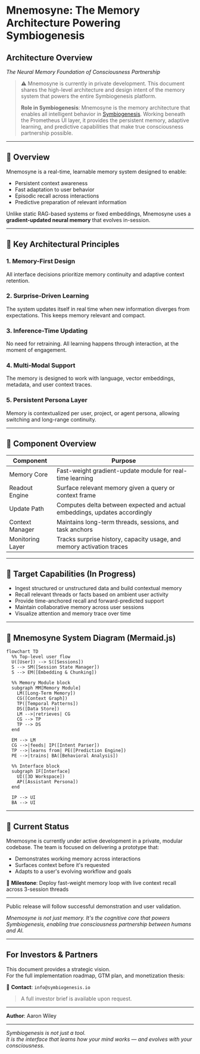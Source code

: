 # Mnemosyne: The Memory Architecture Powering Symbiogenesis

## Architecture Overview  
*The Neural Memory Foundation of Consciousness Partnership*

> ⚠️ Mnemosyne is currently in private development. This document shares the high-level architecture and design intent of the memory system that powers the entire Symbiogenesis platform.
>
> **Role in Symbiogenesis**: Mnemosyne is the memory architecture that enables all intelligent behavior in [Symbiogenesis](../SYMBIOGENESIS.md). Working beneath the Prometheus UI layer, it provides the persistent memory, adaptive learning, and predictive capabilities that make true consciousness partnership possible.

---

## 🧠 Overview

Mnemosyne is a real-time, learnable memory system designed to enable:
- Persistent context awareness
- Fast adaptation to user behavior
- Episodic recall across interactions
- Predictive preparation of relevant information

Unlike static RAG-based systems or fixed embeddings, Mnemosyne uses a **gradient-updated neural memory** that evolves in-session.

---

## 🧱 Key Architectural Principles

### 1. **Memory-First Design**
All interface decisions prioritize memory continuity and adaptive context retention.

### 2. **Surprise-Driven Learning**
The system updates itself in real time when new information diverges from expectations. This keeps memory relevant and compact.

### 3. **Inference-Time Updating**
No need for retraining. All learning happens through interaction, at the moment of engagement.

### 4. **Multi-Modal Support**
The memory is designed to work with language, vector embeddings, metadata, and user context traces.

### 5. **Persistent Persona Layer**
Memory is contextualized per user, project, or agent persona, allowing switching and long-range continuity.

---

## 🔧 Component Overview

| Component | Purpose |
|----------|---------|
| Memory Core | Fast-weight gradient-update module for real-time learning |
| Readout Engine | Surface relevant memory given a query or context frame |
| Update Path | Computes delta between expected and actual embeddings, updates accordingly |
| Context Manager | Maintains long-term threads, sessions, and task anchors |
| Monitoring Layer | Tracks surprise history, capacity usage, and memory activation traces |

---

## 🎯 Target Capabilities (In Progress)
- Ingest structured or unstructured data and build contextual memory
- Recall relevant threads or facts based on ambient user activity
- Provide time-anchored recall and forward-predicted support
- Maintain collaborative memory across user sessions
- Visualize attention and memory trace over time

---

## 🧩 Mnemosyne System Diagram (Mermaid.js)

```mermaid
flowchart TD
  %% Top-level user flow
  U([User]) --> S([Sessions])
  S --> SM([Session State Manager])
  S --> EM([Embedding & Chunking])

  %% Memory Module block
  subgraph MM[Memory Module]
    LM([Long-Term Memory])
    CG([Context Graph])
    TP([Temporal Patterns])
    DS([Data Store])
    LM -->|retrieves| CG
    CG --> TP
    TP --> DS
  end

  EM --> LM
  CG -->|feeds| IP([Intent Parser])
  TP -->|learns from| PE([Prediction Engine])
  PE -->|trains| BA([Behavioral Analysis])

  %% Interface block
  subgraph IF[Interface]
    UI([3D Workspace])
    AP([Assistant Persona])
  end

  IP --> UI
  BA --> UI

```

---

## 🧭 Current Status

Mnemosyne is currently under active development in a private, modular codebase.
The team is focused on delivering a prototype that:

* Demonstrates working memory across interactions
* Surfaces context before it's requested
* Adapts to a user's evolving workflow and goals

🧩 **Milestone**: Deploy fast-weight memory loop with live context recall across 3-session threads

---

Public release will follow successful demonstration and user validation.

*Mnemosyne is not just memory. It's the cognitive core that powers Symbiogenesis, enabling true consciousness partnership between humans and AI.*

---

## For Investors & Partners

This document provides a strategic vision.  
For the full implementation roadmap, GTM plan, and monetization thesis:

📩 **Contact**: `info@symbiogenesis.io`

> A full investor brief is available upon request.

---
**Author**: Aaron Wiley  

---

*Symbiogenesis is not just a tool.  
It is the interface that learns how your mind works — and evolves with your consciousness.*
